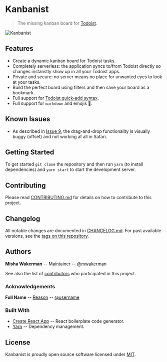 # Kanbanist 

<!-- TODO: Shields (see:shields.io) -->

> The missing kanban board for [Todoist](https://todoist.com/).

![Kanbanist](src/pages/kanbanist.png?raw=true "Kanbanist")

<!--
## Table of Contents
- [Features](#features)
- [Usage](#usage)
- [Development](#development)
    - [Building](#building)
    - [Testing](#testing)
    - [Releasing](#releasing)
    - [Debugging](#debugging)
- [Contributing](#contributing)
- [Changelog](#changelog)
- [Authors](#authors)
    - [Achknowledgements](#achknowledgements)
	- [Built With](#built-with)
- [License](#license)
-->

## Features
- Create a dynamic kanban board for Todoist tasks.
- Completely serverless: the application syncs to/from Todoist directly so changes instanstly show up in all your Todoist apps.
- Private and secure: no server means no place for unwanted eyes to look at your tasks.
- Build the perfect board using filters and then save your board as a bookmark.
- Full support for [Todoist quick-add syntax](https://support.todoist.com/hc/en-us/articles/115001745265-Task-Quick-Add).
- Full support for `markdown` and emojis 🎉.

## Known Issues
- As described in [Issue 9](https://github.com/mwakerman/kanbanist/issues/9), the drag-and-drop functionality is visually buggy (offset) and not working at all in Safari.

## Getting Started
To get started `git clone` the repository and then run `yarn` (to install dependencies) and `yarn start` to start the development server.


## Contributing
Please read [CONTRIBUTING.md](CONTRIBUTING.md) for details on how to contribute to this project.

## Changelog
All notable changes are documented in [CHANGELOG.md](CHANGELOG.md). For past available versions, see the [tags on this repository](https://github.com/kanbanist/kanbanist/tags).

## Authors
<!-- Thoses who have written code -->
**Misha Wakerman** -- Maintainer -- [@mwakerman](https://github.com/mwakerman)

See also the list of [contributors](https://github.com/kanbanist/kanbanist/contributors) who participated in this project.

### Acknowledgements
<!-- Anyone whose code was used, inspirations, etc. -->
**Full Name** -- [Reason](https://github.com/username/repo) -- [@username](https://github.com/username)

### Built With
* [Create React App](https://github.com/facebook/create-react-app) -- React boilerplate code generator.
* [Yarn](https://yarnpkg.com/en/) --  Dependency management.

## License
Kanbanist is proudly open source software licensed under [MIT](LICENSE).
